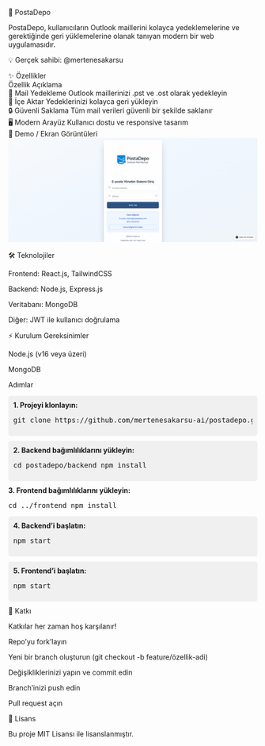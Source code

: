 🚀 PostaDepo

PostaDepo, kullanıcıların Outlook maillerini kolayca yedeklemelerine ve gerektiğinde geri yüklemelerine olanak tanıyan modern bir web uygulamasıdır.<br>

💡 Gerçek sahibi: @mertenesakarsu<br>

✨ Özellikler<br>
Özellik	Açıklama<br>
📧 Mail Yedekleme	Outlook maillerinizi .pst ve .ost olarak yedekleyin<br>
🔄 İçe Aktar	Yedeklerinizi kolayca geri yükleyin<br>
🔒 Güvenli Saklama	Tüm mail verileri güvenli bir şekilde saklanır<br>
🖥️ Modern Arayüz	Kullanıcı dostu ve responsive tasarım<br>
🎨 Demo / Ekran Görüntüleri<br>
<img src="logindashboard.png"></img>





🛠️ Teknolojiler

Frontend: React.js, TailwindCSS

Backend: Node.js, Express.js

Veritabanı: MongoDB

Diğer: JWT ile kullanıcı doğrulama

⚡ Kurulum
Gereksinimler

Node.js (v16 veya üzeri)

MongoDB

Adımlar
<div style="background:#f0f0f0; padding:10px; border-radius:5px; margin-bottom:10px;"> <b>1. Projeyi klonlayın:</b><br> <pre>git clone https://github.com/mertenesakarsu-ai/postadepo.git</pre> </div> <div style="background:#f0f0f0; padding:10px; border-radius:5px; margin-bottom:10px;"> <b>2. Backend bağımlılıklarını yükleyin:</b><br> <pre>cd postadepo/backend npm install</pre> </div> <div> <b>3. Frontend bağımlılıklarını yükleyin:</b><br> <pre>cd ../frontend npm install</pre> </div> <div style="background:#f0f0f0; padding:10px; border-radius:5px; margin-bottom:10px;"> <b>4. Backend’i başlatın:</b><br> <pre>npm start</pre> </div> <div style="background:#f0f0f0; padding:10px; border-radius:5px; margin-bottom:10px;"> <b>5. Frontend’i başlatın:</b><br> <pre>npm start</pre> </div>
🤝 Katkı

Katkılar her zaman hoş karşılanır!

Repo’yu fork’layın

Yeni bir branch oluşturun (git checkout -b feature/özellik-adi)

Değişikliklerinizi yapın ve commit edin

Branch’inizi push edin

Pull request açın

📄 Lisans

Bu proje MIT Lisansı
 ile lisanslanmıştır.

